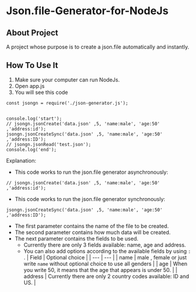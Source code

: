 # Json.file-Generator-for-NodeJs

## About Project
A project whose purpose is to create a json.file automatically and instantly.

## How To Use It
1. Make sure your computer can run NodeJs.
2. Open app.js
3. You will see this code
```
const jsongn = require('./json-generator.js');


console.log('start');
// jsongn.jsonCreate('data.json' ,5, 'name:male', 'age:50' ,'address:id');
jsongn.jsonCreateSync('data.json' ,5, 'name:male', 'age:50' ,'address:ID');
// jsongn.jsonRead('test.json');
console.log('end');
```
Explanation:
- This code works to run the json.file generator asynchronously:
```
// jsongn.jsonCreate('data.json' ,5, 'name:male', 'age:50' ,'address:id');
```

- This code works to run the json.file generator synchronously:
```
jsongn.jsonCreateSync('data.json' ,5, 'name:male', 'age:50' ,'address:ID');
```
- The first parameter contains the name of the file to be created.
- The second parameter contains how much data will be created.
- The next parameter contains the fields to be used.
  - Currently there are only 3 fields available: name, age and address.
  - You can also add options according to the available fields by using `:` . 
  | Field | Optional choice |
  | --- | --- |
  | name | male , female or just write `name` without optional choice to use all genders |
  | age | When you write 50, it means that the age that appears is under 50. |
  | address | Currently there are only 2 country codes available: ID and US. |
